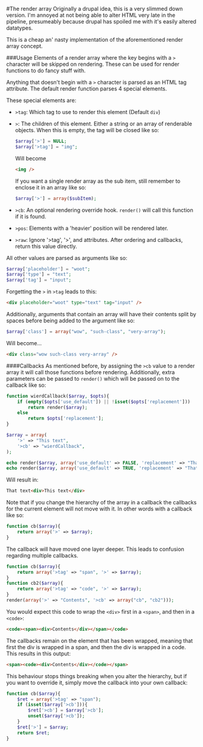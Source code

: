#The render array
Originally a drupal idea, this is a very slimmed down version. I'm annoyed at
not being able to alter HTML very late in the pipeline, presumeably because
drupal has spoiled me with it's easily altered datatypes.

This is a cheap an' nasty implementation of the aforementioned render
array concept.

###Usage
Elements of a render array where the key begins with a `>` character will be
skipped on rendering. These can be used for render functions to do fancy
stuff with.

Anything that doesn't begin with a `>` character is parsed as an HTML tag
attribute. The default render function parses 4 special elements.

These special elements are:

* `>tag`: Which tag to use to render this element (Default `div`)
* `>`: The children of this element. Either a string or an array of renderable
    objects. When this is empty, the tag will be closed like so:

    ```php
    $array['>'] = NULL;
    $array['>tag'] = "img";
    ```

    Will become

    ```html
    <img />
    ```

    If you want a single render array as the sub item, still remember to
    enclose it in an array like so:

    ```php
    $array['>'] = array($subItem);
    ```

* `>cb`: An optional rendering override hook. `render()` will call this
    function if it is found.
* `>pos`: Elements with a 'heavier' position will be rendered later.
* `>raw`: Ignore '>tag', '>', and attributes. After ordering and callbacks,
    return this value directly.

All other values are parsed as arguments like so:

```php
$array['placeholder'] = "woot";
$array['type'] = "text";
$array['tag'] = "input";
```

Forgetting the `>` in `>tag` leads to this:

```html
<div placeholder="woot" type="text" tag="input" />
```

Additionally, arguments that contain an array will have their contents split
by spaces before being added to the argument like so:

```php
$array['class'] = array("wow", "such-class", "very-array");
```

Will become...

```html
<div class="wow such-class very-array" />
```

####Callbacks
As mentioned before, by assigning the `>cb` value to a render array it will call
those functions before rendering. Additionally, extra parameters can be passed
to `render()` which will be passed on to the callback like so:

```php
function wierdCallback($array, $opts){
    if (empty($opts['use_default']) || !isset($opts['replacement']))
        return render($array);
    else
        return $opts['replacement'];
}

$array = array(
    '>' => "This text",
    '>cb' => "wierdCallback",
);

echo render($array, array('use_default' => FALSE, 'replacement' => "That text"));
echo render($array, array('use_default' => TRUE, 'replacement' => "That text"));
```

Will result in:

```html
That text<div>This text</div>
```

Note that if you change the hierarchy of the array in a callback the callbacks
for the current element will not move with it. In other words with a callback
like so:

```php
function cb($array){
    return array('>' => $array);
}
```

The callback will have moved one layer deeper. This leads to confusion regarding
multiple callbacks.

```php
function cb($array){
    return array('>tag' => "span", '>' => $array);
}
function cb2($array){
    return array('>tag' => "code", '>' => $array);
}
render(array('>' => "Contents", '>cb' => array("cb", "cb2")));
```

You would expect this code to wrap the `<div>` first in a `<span>`, and then in
a `<code>`:

```html
<code><span><div>Contents</div></span></code>
```

The callbacks remain on the element that has been wrapped, meaning that first
the div is wrapped in a span, and then the div is wrapped in a code. This
results in this output:

```html
<span><code><div>Contents</div></code></span>
```

This behaviour stops things breaking when you alter the hierarchy, but if you
want to override it, simply move the callback into your own callback:

```php
function cb($array){
    $ret = array('>tag' => "span");
    if (isset($array['>cb'])){
        $ret['>cb'] = $array['>cb'];
        unset($array['>cb']);
    }
    $ret['>'] = $array;
    return $ret;
}
```
